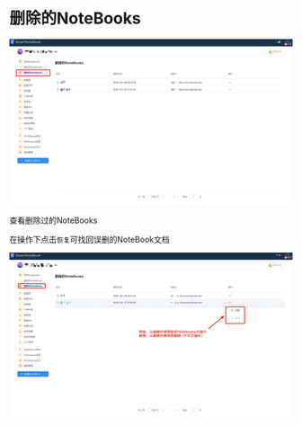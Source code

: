 # 删除的NoteBooks

![图 6](/assets/notebook/Xnip2024-07-01_16-16-27.png)  

查看删除过的NoteBooks

在操作下点击`恢复`可找回误删的NoteBook文档

![图 7](/assets/notebook/Xnip2024-07-01_16-18-34.png)  